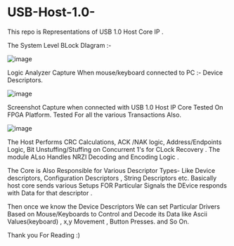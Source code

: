 # USB-Host-1.0-
This repo is Representations of USB 1.0 Host Core IP . 

The System Level BLock DIagram  :- 

![image](https://github.com/user-attachments/assets/caaeb8a3-e6ae-4019-8205-ac59bbc27bc9)

Logic Analyzer Capture When mouse/keyboard connected to PC :- Device Descriptors. 

![image](https://github.com/user-attachments/assets/1e7bd2a7-56f3-4709-83b8-bf53d481bf3c)

Screenshot Capture when connected with USB 1.0 Host IP Core Tested On FPGA Platform. Tested For all the various Transactions Also.

![image](https://github.com/user-attachments/assets/2af7fb05-0066-4c19-ac55-90ada7488d2a)

The Host Performs CRC Calculations, ACK /NAK logic, Address/Endpoints Logic, Bit Unstuffing/Stuffing on Concurrent 1's for CLock Recovery .
The module ALso Handles NRZI Decoding and Encoding Logic .

The Core is Also Responsible for Various Descriptor Types- Like Device descriptors, Configuration Descriptors , String Descriptors etc.
Basically host core sends various Setups FOR Particular Signals the DEvice responds with Data for that descriptor .

Then once we know the Device Descriptors We can set Particular Drivers Based on Mouse/Keyboards to Control and Decode its 
Data like Ascii Values(keyboard) , x,y Movement , Button Presses. and So On.

Thank you For Reading :) 
  


 
